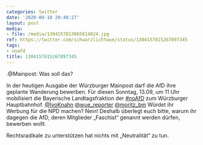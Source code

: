 ```yaml
---
categories: twitter
date: '2020-09-10 20:40:27'
layout: post
media:
- file: /media/1304157813065814024.jpg
ref: https://twitter.com/schwarzlichtwue/status/1304157815267897345
tags:
- noafd
title: 1304157815267897345
---
```

.@Mainpost: Was soll das?



In der heutigen Ausgabe der Würzburger Mainpost darf die AfD ihre geplante Wanderung bewerben. Für diesen Sonntag, 13.09, um 11 Uhr mobilisiert die Bayerische Landtagsfraktion der [#noAfD](/t/noafd) zum Würzburger Hauptbahnhof. 
[@IvoKnahn](https://twitter.com/IvoKnahn) [@wue_reporter](https://twitter.com/wue_reporter) [@moritz_bm](https://twitter.com/moritz_bm)
Würdet ihr Werbung für die NPD machen? Nein! Deshalb überlegt euch bitte, warum ihr dagegen die AfD, deren Mitglieder „Faschist“ genannt werden dürfen, bewerben wollt.



Rechtsradikale zu unterstützen hat nichts mit „Neutralität“ zu tun.